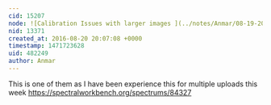 ```yaml
---
cid: 15207
node: ![Calibration Issues with larger images ](../notes/Anmar/08-19-2016/question-calibration-issues)
nid: 13371
created_at: 2016-08-20 20:07:08 +0000
timestamp: 1471723628
uid: 482249
author: Anmar
---
```


This is one of them as I have been experience this for multiple uploads this week
https://spectralworkbench.org/spectrums/84327